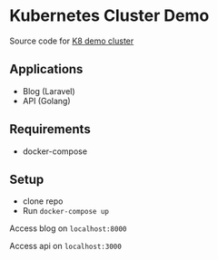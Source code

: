 # Kubernetes Cluster Demo

Source code for [K8 demo cluster](https://github.com/EdwinWalela/k8s-cluster)

## Applications

- Blog (Laravel)
- API (Golang)

## Requirements

- docker-compose

## Setup 

- clone repo
- Run `docker-compose up`


Access blog on `localhost:8000`

Access api on `localhost:3000`